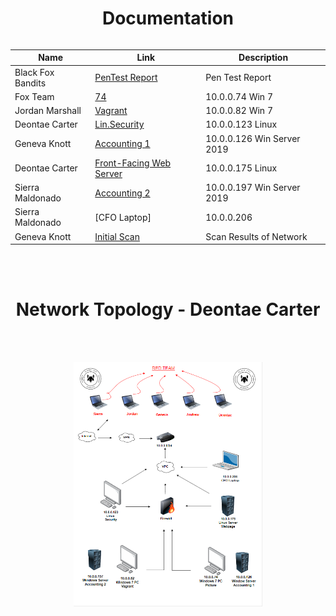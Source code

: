 <!DOCTYPE html>
<html>
<head>
</head>
<body>
    <div align="center">
        <h1>Documentation</h1>
        <table>

| Name        |Link           |Description  |
| ------------- |-------------| -----|
| Black Fox Bandits | [PenTest Report](https://github.com/Black-Fox-Bandits/Doucmentation/blob/main/401d6-Team%232-Pentest%20Report.pdf) | Pen Test Report |
| Fox Team | [74](https://github.com/Black-Fox-Bandits/Doucmentation/blob/main/10.0.0.74%20Win7.pdf) | 10.0.0.74 Win 7 |
| Jordan Marshall | [Vagrant](https://github.com/Black-Fox-Bandits/Doucmentation/blob/main/10.0.0.82%20Win7.pdf) |  10.0.0.82 Win 7 |
| Deontae Carter | [Lin.Security](https://github.com/Black-Fox-Bandits/Doucmentation/blob/main/10.0.0.123Lin.pdf) | 10.0.0.123 Linux |
| Geneva Knott | [Accounting 1](https://github.com/Black-Fox-Bandits/Doucmentation/blob/main/10.0.0.126%20WinServer.pdf) | 10.0.0.126 Win Server 2019 |
| Deontae Carter | [Front-Facing Web Server](https://github.com/Black-Fox-Bandits/Doucmentation/blob/main/10.0.0.175Lin.pdf) | 10.0.0.175 Linux |
| Sierra Maldonado | [Accounting 2](https://github.com/Black-Fox-Bandits/Doucmentation/blob/main/10.0.0.197Win%20Server.pdf) | 10.0.0.197 Win Server 2019 |
| Sierra Maldonado | [CFO Laptop] | 10.0.0.206|
| Geneva Knott | [Initial Scan](https://github.com/Black-Fox-Bandits/Doucmentation/blob/main/Initial%20scan%20.pdf) | Scan Results of Network
</br>
</br>

# Network Topology - Deontae Carter
</br>
</br>
<p align="center"> 
<a href="https://github.com/Black-Fox-Bandits/Doucmentation/blob/main/NT.png"><img src="https://github.com/Black-Fox-Bandits/Doucmentation/blob/main/NT.png" width="60%" height="60%"/></a>
<p align="left">
   <br>
  <br>
   <br> 
   <br> 
   <br>
    <br>
     <br> 
     <br>
      <br>
       <br>
        <br>
 <br>
